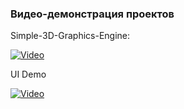 ### Видео-демонстрация проектов 

Simple-3D-Graphics-Engine:

[![Video](http://img.youtube.com/vi/K_Zuz1isiFU/default.jpg)](http://www.youtube.com/watch?v=K_Zuz1isiFU "Simple 3D Graphics Engine")

UI Demo

[![Video](http://img.youtube.com/vi/Vinw559KHRo/maxresdefault.jpg)](http://www.youtube.com/watch?v=Vinw559KHRo "UIShowcase")
